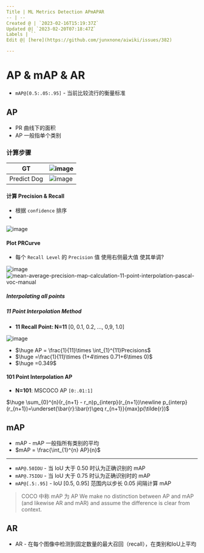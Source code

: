 ```yaml
---
Title | ML Metrics Detection APmAPAR
-- | --
Created @ | `2023-02-16T15:19:37Z`
Updated @| `2023-02-20T07:18:47Z`
Labels | ``
Edit @| [here](https://github.com/junxnone/aiwiki/issues/382)

---
```

# AP & mAP & AR

- `mAP@[0.5:.05:.95]` - 当前比较流行的衡量标准

## AP
- PR 曲线下的面积
- AP 一般指单个类别

### 计算步骤

GT | ![image](https://user-images.githubusercontent.com/2216970/220018804-6eeb8f11-aeba-4fb7-8c35-80a84858b7cb.png)
-- | --
Predict Dog  | ![image](https://user-images.githubusercontent.com/2216970/219999922-5d64b9cf-f1e5-439a-9ae1-346b699051df.png)

#### 计算 Precision & Recall
- 根据 `confidence` 排序
- 
![image](https://user-images.githubusercontent.com/2216970/219999957-82ea09f1-1813-49e8-bdc5-eadc712051c8.png)

#### Plot PRCurve

- 每个 `Recall Level` 的 `Precision` 值 使用右侧最大值 使其单调?

![image](https://user-images.githubusercontent.com/2216970/220000067-3e7a8e79-1b1e-49ad-9681-d8b8468c681c.png)
![mean-average-precision-map-calculation-11-point-interpolation-pascal-voc-manual](https://user-images.githubusercontent.com/2216970/220021066-6f256990-3c13-43ad-901a-6fa23139bd67.gif)

##### Interpolating all points

##### 11 Point Interpolation Method

- **11 Recall Point: N=11** [0, 0.1, 0.2, ..., 0,9, 1.0]

![image](https://user-images.githubusercontent.com/2216970/220000690-1d169ef1-3857-46b0-996e-3a67070e9e77.png)

- $\huge AP =  \frac{1}{11}\times \int_{1}^{11}Precisions$
- $\huge =\frac{1}{11}\times (1+4\times 0.71+6\times 0)$
- $\huge =0.349$

#### 101 Point Interpolation AP
- **N=101**: MSCOCO AP `[0:.01:1]`

$\huge \sum_{0}^{n}(r_{n+1} - r_n)p_{interp}(r_{n+1})\newline p_{interp}(r_{n+1})=\underset{\bar{r}:\bar(r)\geq r_{n+1}}{max}p(\tilde{r})$


## mAP

- mAP - mAP 一般指所有类别的平均
- $mAP = \frac{\int_{1}^{n} AP}{n}$

---
- `mAP@.50IOU` - 当 IoU 大于 0.50 时认为正确识别的 mAP
- `mAP@.75IOU` - 当 IoU 大于 0.75 时认为正确识别时的 mAP
- `mAP@[.5:.95]` - IoU [0.5, 0.95] 范围内以步长 0.05 间隔计算 mAP

> COCO 中称 mAP 为 AP
> We make no distinction between AP and mAP (and likewise AR and mAR) and assume the difference is clear from context.


## AR

- AR  - 在每个图像中检测到固定数量的最大召回（recall），在类别和IoU上平均

